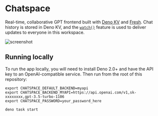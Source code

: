 # Chatspace

Real-time, collaborative GPT frontend built with
[Deno KV](https://docs.deno.com/deploy/kv/manual) and
[Fresh](https://fresh.deno.dev/). Chat history is stored in Deno KV, and the
[`watch()`](https://docs.deno.com/deploy/kv/manual/operations#watch) feature is
used to deliver updates to everyone in this workspace.

![screenshot](static/screenshot.png)

## Running locally

To run the app locally, you will need to install Deno 2.0+ and have the API key to an
OpenAI-compatible service. Then run from the root of this repository:

```
export CHATSPACE_DEFAULT_BACKEND=myapi
export CHATSPACE_BACKEND_MYAPI=https://api.openai.com/v1,sk-xxxxxxxx,gpt-3.5-turbo-1106
export CHATSPACE_PASSWORD=your_password_here

deno task start
```

